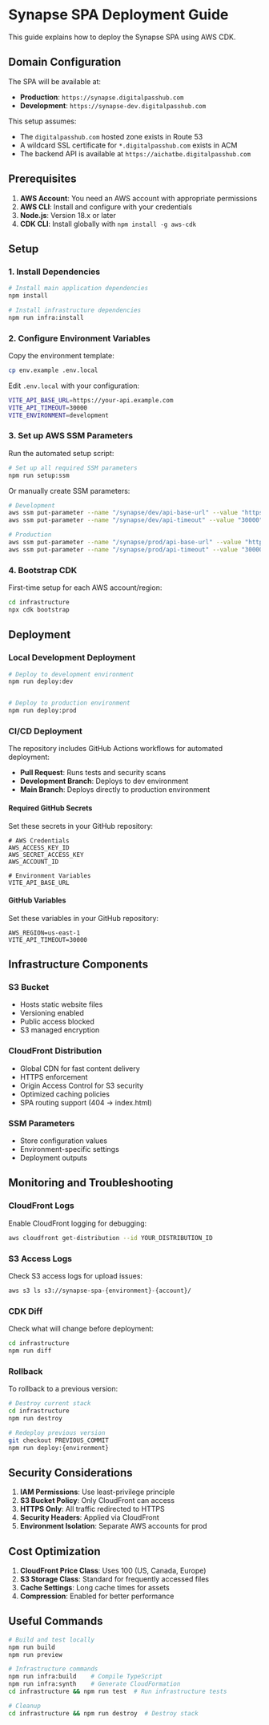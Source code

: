 # Synapse SPA Deployment Guide

This guide explains how to deploy the Synapse SPA using AWS CDK.

## Domain Configuration

The SPA will be available at:

- **Production**: `https://synapse.digitalpasshub.com`
- **Development**: `https://synapse-dev.digitalpasshub.com`

This setup assumes:

- The `digitalpasshub.com` hosted zone exists in Route 53
- A wildcard SSL certificate for `*.digitalpasshub.com` exists in ACM
- The backend API is available at `https://aichatbe.digitalpasshub.com`

## Prerequisites

1. **AWS Account**: You need an AWS account with appropriate permissions
2. **AWS CLI**: Install and configure with your credentials
3. **Node.js**: Version 18.x or later
4. **CDK CLI**: Install globally with `npm install -g aws-cdk`

## Setup

### 1. Install Dependencies

```bash
# Install main application dependencies
npm install

# Install infrastructure dependencies
npm run infra:install
```

### 2. Configure Environment Variables

Copy the environment template:

```bash
cp env.example .env.local
```

Edit `.env.local` with your configuration:

```bash
VITE_API_BASE_URL=https://your-api.example.com
VITE_API_TIMEOUT=30000
VITE_ENVIRONMENT=development
```

### 3. Set up AWS SSM Parameters

Run the automated setup script:

```bash
# Set up all required SSM parameters
npm run setup:ssm
```

Or manually create SSM parameters:

```bash
# Development
aws ssm put-parameter --name "/synapse/dev/api-base-url" --value "https://aichatbe.digitalpasshub.com" --type "String"
aws ssm put-parameter --name "/synapse/dev/api-timeout" --value "30000" --type "String"

# Production
aws ssm put-parameter --name "/synapse/prod/api-base-url" --value "https://aichatbe.digitalpasshub.com" --type "String"
aws ssm put-parameter --name "/synapse/prod/api-timeout" --value "30000" --type "String"
```

### 4. Bootstrap CDK

First-time setup for each AWS account/region:

```bash
cd infrastructure
npx cdk bootstrap
```

## Deployment

### Local Development Deployment

```bash
# Deploy to development environment
npm run deploy:dev


# Deploy to production environment
npm run deploy:prod
```

### CI/CD Deployment

The repository includes GitHub Actions workflows for automated deployment:

- **Pull Request**: Runs tests and security scans
- **Development Branch**: Deploys to dev environment
- **Main Branch**: Deploys directly to production environment

#### Required GitHub Secrets

Set these secrets in your GitHub repository:

```
# AWS Credentials
AWS_ACCESS_KEY_ID
AWS_SECRET_ACCESS_KEY
AWS_ACCOUNT_ID

# Environment Variables
VITE_API_BASE_URL
```

#### GitHub Variables

Set these variables in your GitHub repository:

```
AWS_REGION=us-east-1
VITE_API_TIMEOUT=30000
```

## Infrastructure Components

### S3 Bucket

- Hosts static website files
- Versioning enabled
- Public access blocked
- S3 managed encryption

### CloudFront Distribution

- Global CDN for fast content delivery
- HTTPS enforcement
- Origin Access Control for S3 security
- Optimized caching policies
- SPA routing support (404 → index.html)

### SSM Parameters

- Store configuration values
- Environment-specific settings
- Deployment outputs

## Monitoring and Troubleshooting

### CloudFront Logs

Enable CloudFront logging for debugging:

```bash
aws cloudfront get-distribution --id YOUR_DISTRIBUTION_ID
```

### S3 Access Logs

Check S3 access logs for upload issues:

```bash
aws s3 ls s3://synapse-spa-{environment}-{account}/
```

### CDK Diff

Check what will change before deployment:

```bash
cd infrastructure
npm run diff
```

### Rollback

To rollback to a previous version:

```bash
# Destroy current stack
cd infrastructure
npm run destroy

# Redeploy previous version
git checkout PREVIOUS_COMMIT
npm run deploy:{environment}
```

## Security Considerations

1. **IAM Permissions**: Use least-privilege principle
2. **S3 Bucket Policy**: Only CloudFront can access
3. **HTTPS Only**: All traffic redirected to HTTPS
4. **Security Headers**: Applied via CloudFront
5. **Environment Isolation**: Separate AWS accounts for prod

## Cost Optimization

1. **CloudFront Price Class**: Uses 100 (US, Canada, Europe)
2. **S3 Storage Class**: Standard for frequently accessed files
3. **Cache Settings**: Long cache times for assets
4. **Compression**: Enabled for better performance

## Useful Commands

```bash
# Build and test locally
npm run build
npm run preview

# Infrastructure commands
npm run infra:build    # Compile TypeScript
npm run infra:synth    # Generate CloudFormation
cd infrastructure && npm run test  # Run infrastructure tests

# Cleanup
cd infrastructure && npm run destroy  # Destroy stack
```
